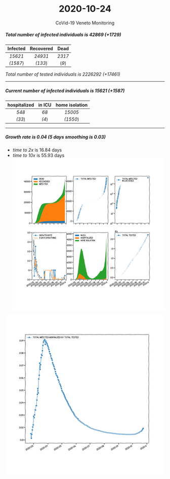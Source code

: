<div align='center'>

# 2020-10-24
CoVid-19 Veneto Monitoring
</div>

##### Total number of infected individuals is 42869 (+1729)
Infected | Recovered | Dead
:---: | :---: | :---:
*15621* | *24931* | *2317*
*(1587*) | *(133*) | (*9*)

*Total number of tested individuals is 2226292 (+17461)*
***
##### Current number of infected individuals is 15621 (+1587)
hospitalized | in ICU | home isolation
:---: | :---: | :---:
*548* |*68* |*15005*
*(33*) |*(4*) |*(1550*)
***
##### Growth rate is 0.04 (5 days smoothing is 0.03)
- *time to 2x* is 16.84 days
- *time to 10x* is 55.93 days
![stats][stats]

![infected_normalized][infected_normalized]

[stats]: stats_Veneto.png
[infected_normalized]: infected_normalized_Veneto.png
